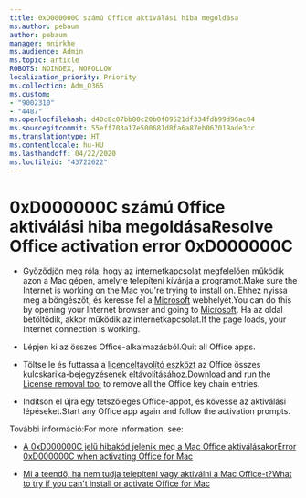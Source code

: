 ```yaml
---
title: 0xD000000C számú Office aktiválási hiba megoldása
ms.author: pebaum
author: pebaum
manager: mnirkhe
ms.audience: Admin
ms.topic: article
ROBOTS: NOINDEX, NOFOLLOW
localization_priority: Priority
ms.collection: Adm_O365
ms.custom:
- "9002310"
- "4487"
ms.openlocfilehash: d40c8c07bb80c20b0f09521df334fdb99d96ac04
ms.sourcegitcommit: 55eff703a17e500681d8fa6a87eb067019ade3cc
ms.translationtype: HT
ms.contentlocale: hu-HU
ms.lasthandoff: 04/22/2020
ms.locfileid: "43722622"
---
```

# <a name="resolve-office-activation-error-0xd000000c"></a><span data-ttu-id="e156e-102">0xD000000C számú Office aktiválási hiba megoldása</span><span class="sxs-lookup"><span data-stu-id="e156e-102">Resolve Office activation error 0xD000000C</span></span>

- <span data-ttu-id="e156e-103">Győződjön meg róla, hogy az internetkapcsolat megfelelően működik azon a Mac gépen, amelyre telepíteni kívánja a programot.</span><span class="sxs-lookup"><span data-stu-id="e156e-103">Make sure the Internet is working on the Mac you're trying to install on.</span></span> <span data-ttu-id="e156e-104">Ehhez nyissa meg a böngészőt, és keresse fel a [Microsoft](https://www.microsoft.com) webhelyét.</span><span class="sxs-lookup"><span data-stu-id="e156e-104">You can do this by opening your Internet browser and going to [Microsoft](https://www.microsoft.com).</span></span> <span data-ttu-id="e156e-105">Ha az oldal betöltődik, akkor működik az internetkapcsolat.</span><span class="sxs-lookup"><span data-stu-id="e156e-105">If the page loads, your Internet connection is working.</span></span>

- <span data-ttu-id="e156e-106">Lépjen ki az összes Office-alkalmazásból.</span><span class="sxs-lookup"><span data-stu-id="e156e-106">Quit all Office apps.</span></span>

- <span data-ttu-id="e156e-107">Töltse le és futtassa a [licenceltávolító eszközt](https://go.microsoft.com/fwlink/?linkid=849815) az Office összes kulcskarika-bejegyzésének eltávolításához.</span><span class="sxs-lookup"><span data-stu-id="e156e-107">Download and run the [License removal tool](https://go.microsoft.com/fwlink/?linkid=849815) to remove all the Office key chain entries.</span></span>

- <span data-ttu-id="e156e-108">Indítson el újra egy tetszőleges Office-appot, és kövesse az aktiválási lépéseket.</span><span class="sxs-lookup"><span data-stu-id="e156e-108">Start any Office app again and follow the activation prompts.</span></span>

<span data-ttu-id="e156e-109">További információ:</span><span class="sxs-lookup"><span data-stu-id="e156e-109">For more information, see:</span></span>

- [<span data-ttu-id="e156e-110">A 0xD000000C jelű hibakód jelenik meg a Mac Office aktiválásakor</span><span class="sxs-lookup"><span data-stu-id="e156e-110">Error 0xD000000C when activating Office for Mac</span></span>](https://support.office.com/article/error-0xd000000c-when-activating-office-for-mac-da865931-4658-4829-ba2d-8133390c6d25)

- [<span data-ttu-id="e156e-111">Mi a teendő, ha nem tudja telepíteni vagy aktiválni a Mac Office-t?</span><span class="sxs-lookup"><span data-stu-id="e156e-111">What to try if you can't install or activate Office for Mac</span></span>](https://support.office.com/article/what-to-try-if-you-can-t-install-or-activate-office-for-mac-5efba2b4-b1e6-4e5f-bf3c-6ab945d03dea)
